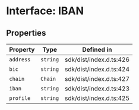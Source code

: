 # Interface: IBAN

## Properties

| Property | Type | Defined in |
| ------ | ------ | ------ |
| `address` | `string` | sdk/dist/index.d.ts:426 |
| `bic` | `string` | sdk/dist/index.d.ts:424 |
| `chain` | `Chain` | sdk/dist/index.d.ts:427 |
| `iban` | `string` | sdk/dist/index.d.ts:423 |
| `profile` | `string` | sdk/dist/index.d.ts:425 |
